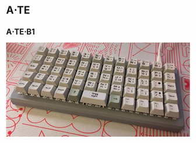 A⋅TE
========================================================


A⋅TE⋅B1
----------------------------------------------------

![Photo of ATE-B1 keyboard](b1/photos/xs/ate-b1.jpg)




